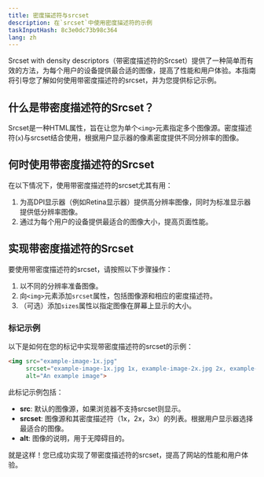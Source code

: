 ```yaml
---
title: 密度描述符与srcset
description: 在`srcset`中使用密度描述符的示例
taskInputHash: 8c3e0dc73b98c364
lang: zh
---
```

Srcset with density descriptors（带密度描述符的Srcset）提供了一种简单而有效的方法，为每个用户的设备提供最合适的图像，提高了性能和用户体验。本指南将引导您了解如何使用带密度描述符的srcset，并为您提供标记示例。
## 什么是带密度描述符的Srcset？

Srcset是一种HTML属性，旨在让您为单个`<img>`元素指定多个图像源。密度描述符(`x`)与srcset结合使用，根据用户显示器的像素密度提供不同分辨率的图像。
## 何时使用带密度描述符的Srcset

在以下情况下，使用带密度描述符的srcset尤其有用：
1. 为高DPI显示器（例如Retina显示器）提供高分辨率图像，同时为标准显示器提供低分辨率图像。
2. 通过为每个用户的设备提供最适合的图像大小，提高页面性能。
## 实现带密度描述符的Srcset

要使用带密度描述符的srcset，请按照以下步骤操作：
1. 以不同的分辨率准备图像。
2. 向`<img>`元素添加`srcset`属性，包括图像源和相应的密度描述符。
3. （可选）添加`sizes`属性以指定图像在屏幕上显示的大小。
### 标记示例

以下是如何在您的标记中实现带密度描述符的srcset的示例：

```html
<img src="example-image-1x.jpg"
     srcset="example-image-1x.jpg 1x, example-image-2x.jpg 2x, example-image-3x.jpg 3x"
     alt="An example image">
```



此标记示例包括： 
- **src**: 默认的图像源，如果浏览器不支持srcset则显示。
- **srcset**: 图像源和其密度描述符（1x，2x，3x）的列表。根据用户显示器选择最适合的图像。
- **alt**: 图像的说明，用于无障碍目的。

就是这样！您已成功实现了带密度描述符的srcset，提高了网站的性能和用户体验。
